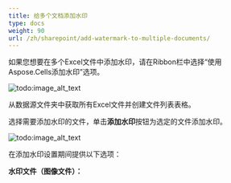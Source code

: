 ```yaml
---
title: 给多个文档添加水印
type: docs
weight: 90
url: /zh/sharepoint/add-watermark-to-multiple-documents/
---
```


如果您想要在多个Excel文件中添加水印，请在Ribbon栏中选择“使用Aspose.Cells添加水印”选项。

![todo:image_alt_text](add-watermark-to-multiple-documents_1.png)

从数据源文件夹中获取所有Excel文件并创建文件列表表格。

选择需要添加水印的文件，单击**添加水印**按钮为选定的文件添加水印。

![todo:image_alt_text](add-watermark-to-multiple-documents_2.png)

在添加水印设置期间提供以下选项：

**水印文件（图像文件）：**
